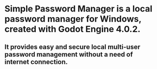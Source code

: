 # Simple Password Manager is a local password manager for Windows, created with Godot Engine 4.0.2.
## It provides easy and secure local multi-user password management without a need of internet connection.
